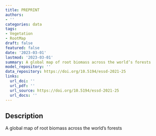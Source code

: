 ```yaml
---
title: PREPRINT
authors:
- ''
categories: data
tags:
- Vegetation
- RootMap
draft: false
featured: false
date: '2023-03-01'
lastmod: '2023-03-01'
summary: A global map of root biomass across the world’s forests
model_repository: ''
data_repository: https://doi.org/10.5194/essd-2021-25
links:
  url_doi: ''
  url_pdf: ''
  url_source: https://doi.org/10.5194/essd-2021-25
  url_docs: ''
---
```


## Description

A global map of root biomass across the world’s forests

